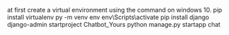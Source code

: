 at first create a virtual environment using the command on windows 10. 
pip install virtualenv
py -m venv env
env\Scripts\activate
pip install django
django-admin startproject Chatbot_Yours
python manage.py startapp chat
